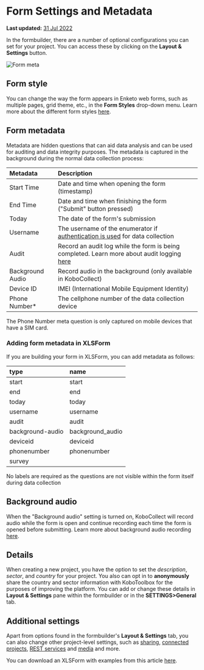 # Form Settings and Metadata

**Last updated:**
<a href="https://github.com/kobotoolbox/docs/blob/65f231ab610b64c845214c095ff3ada24e8615d1/source/form_meta.md" class="reference">31
Jul 2022</a>

In the formbuilder, there are a number of optional configurations you can set
for your project. You can access these by clicking on the **Layout & Settings**
button.

![Form meta](/images/form_meta/form_meta.png)

## Form style

You can change the way the form appears in Enketo web forms, such as multiple
pages, grid theme, etc., in the **Form Styles** drop-down menu. Learn more about
the different form styles [here](alternative_enketo.md).

## Form metadata

Metadata are hidden questions that can aid data analysis and can be used for
auditing and data integrity purposes. The metadata is captured in the background
during the normal data collection process:

| Metadata         | Description                                                                                                                                                |
| :--------------- | :--------------------------------------------------------------------------------------------------------------------------------------------------------- |
| Start Time       | Date and time when opening the form (timestamp)                                                                                                            |
| End Time         | Date and time when finishing the form ("Submit" button pressed)                                                                                            |
| Today            | The date of the form's submission                                                                                                                          |
| Username         | The username of the enumerator if [authentication is used](managing_permissions.md#requiring-passwords-for-accessing-enketo-web-forms) for data collection |
| Audit            | Record an audit log while the form is being completed. Learn more about audit logging [here](audit_logging.md)                                             |
| Background Audio | Record audio in the background (only available in KoboCollect)                                                                                             |
| Device ID        | IMEI (International Mobile Equipment Identity)                                                                                                             |
| Phone Number\*   | The cellphone number of the data collection device                                                                                                         |

<p class="note">
  The Phone Number meta question is only captured on mobile devices that have a
  SIM card.
</p>

### Adding form metadata in XLSForm

If you are building your form in XLSForm, you can add metadata as follows:

| type             | name             |
| :--------------- | :--------------- |
| start            | start            |
| end              | end              |
| today            | today            |
| username         | username         |
| audit            | audit            |
| background-audio | background_audio |
| deviceid         | deviceid         |
| phonenumber      | phonenumber      |
| survey           |                  |

<p class="note">
  No labels are required as the questions are not visible within the form
  itself during data collection
</p>

## Background audio

When the "Background audio" setting is turned on, KoboCollect will record audio
while the form is open and continue recording each time the form is opened
before submitting. Learn more about background audio recording
[here](recording-interviews.md).

## Details

When creating a new project, you have the option to set the _description_,
_sector_, and _country_ for your project. You also can opt in to **anonymously**
share the country and sector information with KoboToolbox for the purposes of
improving the platform. You can add or change these details in **Layout &
Settings** pane within the formbuilder or in the **SETTINGS>General** tab.

## Additional settings

Apart from options found in the formbuilder's **Layout & Settings** tab, you can
also change other project-level settings, such as
[sharing](managing_permissions.md),
[connected projects](dynamic_data_attachment.md),
[REST services](rest_services.md) and [media](media.md) and more.

<p class="note">
  You can download an XLSForm with examples from this article
  <a
    download
    class="reference"
    href="./_static/files/form_meta/form_meta.xlsx"
    >here</a
  >.
</p>
